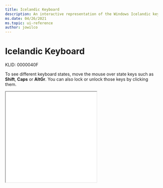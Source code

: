 ```yaml
---
title: Icelandic Keyboard
description: An interactive representation of the Windows Icelandic keyboard. To see different keyboard states, click or move the mouse over the state keys.
ms.date: 04/26/2021
ms.topic: ui-reference
author: jowilco
---
```


# Icelandic Keyboard

KLID: 0000040F

To see different keyboard states, move the mouse over state keys such as **Shift**, **Caps** or **AltGr**. You can also lock or unlock those keys by clicking them.

<iframe src="kbdic.html" height="300"></iframe>
